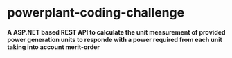 # powerplant-coding-challenge
#### A ASP.NET based REST API to calculate the unit measurement of provided power generation units to responde with a power required from each unit taking into account merit-order
